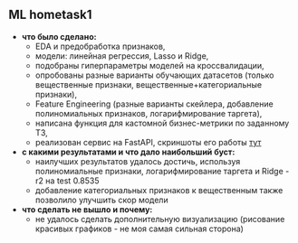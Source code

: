 ## ML hometask1

 * __что было сделано:__
   - EDA и предобработка признаков,
   - модели: линейная регрессия, Lasso и Ridge,
   - подобраны гиперпараметры моделей на кроссвалидации,
   - опробованы разные варианты обучающих датасетов (только вещественные признаки, вещественные+категориальные признаки),
   - Feature Engineering (разные варианты скейлера, добавление полиномиальных признаков, логарифмирование таргета),
   - написана функция для кастомной бизнес-метрики по заданному ТЗ,
   - реализован сервис на FastAPI, скриншоты его работы [тут](https://docs.google.com/document/d/1KWmdFmU354Ia2c81gR6ym8fKrNURyjkjcx5IgjMjW54/edit?usp=sharing)
* __с какими результатами и что дало наибольший буст:__
   - наилучших результатов удалось достичь, используя полиномиальные признаки, логарифмирование таргета и Ridge - r2 на test 0.8535
   - добавление категориальных признаков к вещественным также позволило улучшить скор модели
* __что сделать не вышло и почему:__
   - не удалось сделать дополнительную визуализацию (рисование красивых графиков - не моя самая сильная сторона)
